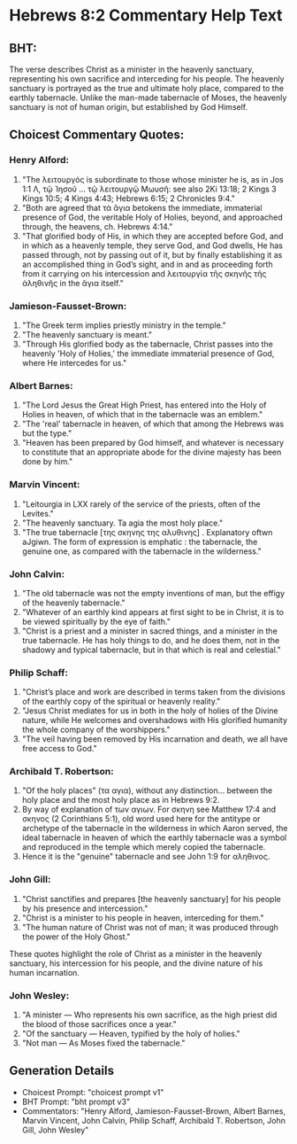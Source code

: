 # Hebrews 8:2 Commentary Help Text

## BHT:
The verse describes Christ as a minister in the heavenly sanctuary, representing his own sacrifice and interceding for his people. The heavenly sanctuary is portrayed as the true and ultimate holy place, compared to the earthly tabernacle. Unlike the man-made tabernacle of Moses, the heavenly sanctuary is not of human origin, but established by God Himself. 

## Choicest Commentary Quotes:
### Henry Alford:
1. "The λειτουργός is subordinate to those whose minister he is, as in Jos 1:1 Λ, τῷ Ἰησοῦ … τῷ λειτουργῷ Μωυσῆ: see also 2Ki 13:18; 2 Kings 3 Kings 10:5; 4 Kings 4:43; Hebrews 6:15; 2 Chronicles 9:4." 
2. "Both are agreed that τὰ ἅγια betokens the immediate, immaterial presence of God, the veritable Holy of Holies, beyond, and approached through, the heavens, ch. Hebrews 4:14." 
3. "That glorified body of His, in which they are accepted before God, and in which as a heavenly temple, they serve God, and God dwells, He has passed through, not by passing out of it, but by finally establishing it as an accomplished thing in God’s sight, and in and as proceeding forth from it carrying on his intercession and λειτουργία τῆς σκηνῆς τῆς ἀληθινῆς in the ἅγια itself."

### Jamieson-Fausset-Brown:
1. "The Greek term implies priestly ministry in the temple."
2. "The heavenly sanctuary is meant."
3. "Through His glorified body as the tabernacle, Christ passes into the heavenly 'Holy of Holies,' the immediate immaterial presence of God, where He intercedes for us."

### Albert Barnes:
1. "The Lord Jesus the Great High Priest, has entered into the Holy of Holies in heaven, of which that in the tabernacle was an emblem."
2. "The 'real' tabernacle in heaven, of which that among the Hebrews was but the type."
3. "Heaven has been prepared by God himself, and whatever is necessary to constitute that an appropriate abode for the divine majesty has been done by him."

### Marvin Vincent:
1. "Leitourgia in LXX rarely of the service of the priests, often of the Levites." 
2. "The heavenly sanctuary. Ta agia the most holy place." 
3. "The true tabernacle [της σκηνης της αλυθινης] . Explanatory oftwn aJgiwn. The form of expression is emphatic : the tabernacle, the genuine one, as compared with the tabernacle in the wilderness."

### John Calvin:
1. "The old tabernacle was not the empty inventions of man, but the effigy of the heavenly tabernacle."
2. "Whatever of an earthly kind appears at first sight to be in Christ, it is to be viewed spiritually by the eye of faith."
3. "Christ is a priest and a minister in sacred things, and a minister in the true tabernacle. He has holy things to do, and he does them, not in the shadowy and typical tabernacle, but in that which is real and celestial."

### Philip Schaff:
1. "Christ’s place and work are described in terms taken from the divisions of the earthly copy of the spiritual or heavenly reality."
2. "Jesus Christ mediates for us in both in the holy of holies of the Divine nature, while He welcomes and overshadows with His glorified humanity the whole company of the worshippers."
3. "The veil having been removed by His incarnation and death, we all have free access to God."

### Archibald T. Robertson:
1. "Of the holy places" (τα αγια), without any distinction... between the holy place and the most holy place as in Hebrews 9:2.
2. By way of explanation of των αγιων. For σκηνη see Matthew 17:4 and σκηνος (2 Corinthians 5:1), old word used here for the antitype or archetype of the tabernacle in the wilderness in which Aaron served, the ideal tabernacle in heaven of which the earthly tabernacle was a symbol and reproduced in the temple which merely copied the tabernacle.
3. Hence it is the "genuine" tabernacle and see John 1:9 for αληθινος.

### John Gill:
1. "Christ sanctifies and prepares [the heavenly sanctuary] for his people by his presence and intercession."
2. "Christ is a minister to his people in heaven, interceding for them."
3. "The human nature of Christ was not of man; it was produced through the power of the Holy Ghost."

These quotes highlight the role of Christ as a minister in the heavenly sanctuary, his intercession for his people, and the divine nature of his human incarnation.

### John Wesley:
1. "A minister — Who represents his own sacrifice, as the high priest did the blood of those sacrifices once a year." 
2. "Of the sanctuary — Heaven, typified by the holy of holies." 
3. "Not man — As Moses fixed the tabernacle."


## Generation Details
- Choicest Prompt: "choicest prompt v1"
- BHT Prompt: "bht prompt v3"
- Commentators: "Henry Alford, Jamieson-Fausset-Brown, Albert Barnes, Marvin Vincent, John Calvin, Philip Schaff, Archibald T. Robertson, John Gill, John Wesley"
